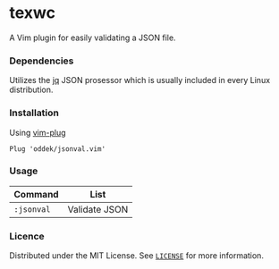 # texwc

A Vim plugin for easily validating a JSON file.

### Dependencies

Utilizes the [jq](https://stedolan.github.io/jq/) JSON prosessor which is usually included in every Linux distribution.

### Installation 
Using [vim-plug](https://github.com/junegunn/vim-plug)
```
Plug 'oddek/jsonval.vim'
```

### Usage

| Command           | List                                                                    |
| ---               | ---                                                                     |
| `:jsonval`        | Validate JSON                                                           |



### Licence

Distributed under the MIT License. See [`LICENSE`](LICENSE) for more information.
